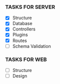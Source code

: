 ### TASKS FOR SERVER

- [x] Structure
- [x] Database
- [x] Controllers
- [x] Plugins
- [x] Routes
- [ ] Schema Validation

### TASKS FOR WEB

- [ ] Structure
- [ ] Design
